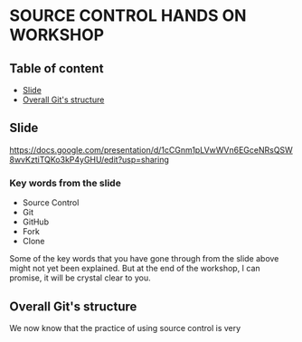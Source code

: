 # SOURCE CONTROL HANDS ON WORKSHOP

## Table of content

* [Slide](#Slide)
* [Overall Git's structure](#Overall-Git's-structure)

## Slide
https://docs.google.com/presentation/d/1cCGnm1pLVwWVn6EGceNRsQSW8wvKztiTQKo3kP4yGHU/edit?usp=sharing

### Key words from the slide
* Source Control
* Git
* GitHub
* Fork
* Clone

Some of the key words that you have gone through from the slide above might not yet been explained. But at the end of the workshop, I can promise, it will be crystal clear to you.

## Overall Git's structure
We now know that the practice of using source control is very 